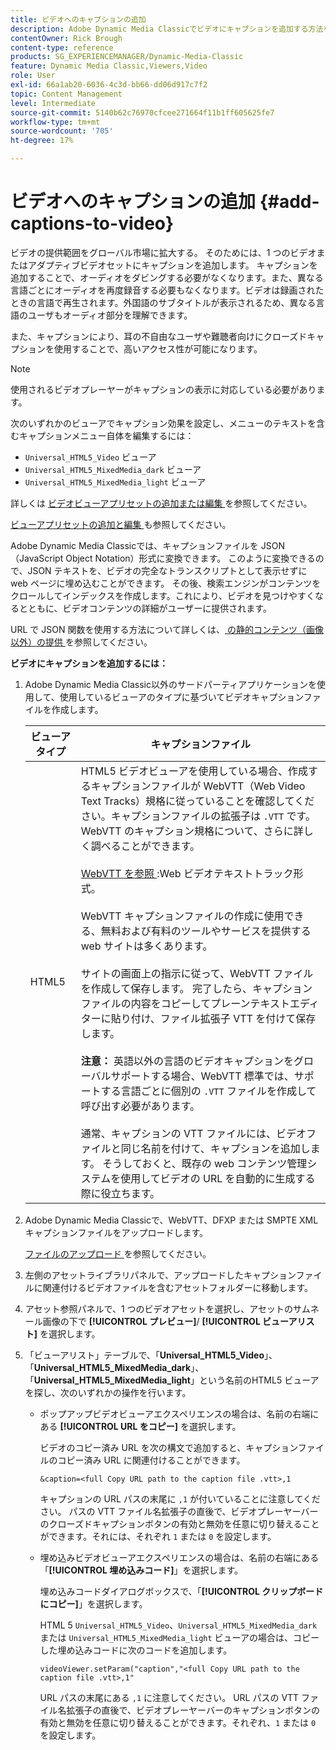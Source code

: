 ```yaml
---
title: ビデオへのキャプションの追加
description: Adobe Dynamic Media Classicでビデオにキャプションを追加する方法を説明します。
contentOwner: Rick Brough
content-type: reference
products: SG_EXPERIENCEMANAGER/Dynamic-Media-Classic
feature: Dynamic Media Classic,Viewers,Video
role: User
exl-id: 66a1ab20-6036-4c3d-bb66-dd06d917c7f2
topic: Content Management
level: Intermediate
source-git-commit: 5140b62c76970cfcee271664f11b1ff605625fe7
workflow-type: tm+mt
source-wordcount: '705'
ht-degree: 17%

---
```


# ビデオへのキャプションの追加 {#add-captions-to-video}

ビデオの提供範囲をグローバル市場に拡大する。 そのためには、1 つのビデオまたはアダプティブビデオセットにキャプションを追加します。 キャプションを追加することで、オーディオをダビングする必要がなくなります。また、異なる言語ごとにオーディオを再度録音する必要もなくなります。ビデオは録画されたときの言語で再生されます。外国語のサブタイトルが表示されるため、異なる言語のユーザもオーディオ部分を理解できます。

また、キャプションにより、耳の不自由なユーザや難聴者向けにクローズドキャプションを使用することで、高いアクセス性が可能になります。

>[!NOTE]
>
>使用されるビデオプレーヤーがキャプションの表示に対応している必要があります。

次のいずれかのビューアでキャプション効果を設定し、メニューのテキストを含むキャプションメニュー自体を編集するには：

* `Universal_HTML5_Video` ビューア
* `Universal_HTML5_MixedMedia_dark` ビューア
* `Universal_HTML5_MixedMedia_light` ビューア

詳しくは [ ビデオビューアプリセットの追加または編集 ](previewing-videos-video-viewer.md#adding_or_editing_a_video_viewer_preset) を参照してください。

[ ビューアプリセットの追加と編集 ](application-setup.md#adding_and_editing_viewer_presets) も参照してください。

Adobe Dynamic Media Classicでは、キャプションファイルを JSON （JavaScript Object Notation）形式に変換できます。 このように変換できるので、JSON テキストを、ビデオの完全なトランスクリプトとして表示せずに web ページに埋め込むことができます。 その後、検索エンジンがコンテンツをクロールしてインデックスを作成します。これにより、ビデオを見つけやすくなるとともに、ビデオコンテンツの詳細がユーザーに提供されます。

URL で JSON 関数を使用する方法について詳しくは、[ の静的コンテンツ（画像以外）の提供 ](https://experienceleague.adobe.com/en/docs/dynamic-media-developer-resources/image-serving-api/image-serving-api/c-serving-static-nonimage-contents#image-serving-api) を参照してください。

**ビデオにキャプションを追加するには：**

1. Adobe Dynamic Media Classic以外のサードパーティアプリケーションを使用して、使用しているビューアのタイプに基づいてビデオキャプションファイルを作成します。

   | ビューアタイプ | キャプションファイル |
   |--- |--- |
   | HTML5 | HTML5 ビデオビューアを使用している場合、作成するキャプションファイルが WebVTT（Web Video Text Tracks）規格に従っていることを確認してください。キャプションファイルの拡張子は `.VTT` です。 WebVTT のキャプション規格について、さらに詳しく調べることができます。<br><br>[WebVTT を参照 ](https://w3c.github.io/webvtt/):Web ビデオテキストトラック形式。 <br><br>WebVTT キャプションファイルの作成に使用できる、無料および有料のツールやサービスを提供する web サイトは多くあります。 <br><br> サイトの画面上の指示に従って、WebVTT ファイルを作成して保存します。 完了したら、キャプションファイルの内容をコピーしてプレーンテキストエディターに貼り付け、ファイル拡張子 VTT を付けて保存します。 <br><br><b> 注意：</b> 英語以外の言語のビデオキャプションをグローバルサポートする場合、WebVTT 標準では、サポートする言語ごとに個別の `.VTT` ファイルを作成して呼び出す必要があります。 <br><br> 通常、キャプションの VTT ファイルには、ビデオファイルと同じ名前を付けて、キャプションを追加します。 そうしておくと、既存の web コンテンツ管理システムを使用してビデオの URL を自動的に生成する際に役立ちます。 |

1. Adobe Dynamic Media Classicで、WebVTT、DFXP または SMPTE XML キャプションファイルをアップロードします。

   [ ファイルのアップロード ](uploading-files.md#uploading_files) を参照してください。

1. 左側のアセットライブラリパネルで、アップロードしたキャプションファイルに関連付けるビデオファイルを含むアセットフォルダーに移動します。
1. アセット参照パネルで、1 つのビデオアセットを選択し、アセットのサムネール画像の下で **[!UICONTROL プレビュー]**/ **[!UICONTROL ビューアリスト]** を選択します。
1. 「ビューアリスト」テーブルで、「**Universal_HTML5_Video**」、「**Universal_HTML5_MixedMedia_dark**」、「**Universal_HTML5_MixedMedia_light**」という名前のHTML5 ビューアを探し、次のいずれかの操作を行います。

   * ポップアップビデオビューアエクスペリエンスの場合は、名前の右端にある **[!UICONTROL URL をコピー]** を選択します。

     ビデオのコピー済み URL を次の構文で追加すると、キャプションファイルのコピー済み URL に関連付けることができます。

     `&caption=<full Copy URL path to the caption file .vtt>,1`

     キャプションの URL パスの末尾に `,1` が付いていることに注意してください。 パスの VTT ファイル名拡張子の直後で、ビデオプレーヤーバーのクローズドキャプションボタンの有効と無効を任意に切り替えることができます。それには、それぞれ `1` または `0` を設定します。

   * 埋め込みビデオビューアエクスペリエンスの場合は、名前の右端にある「**[!UICONTROL 埋め込みコード]**」を選択します。

     埋め込みコードダイアログボックスで、「**[!UICONTROL クリップボードにコピー]**」を選択します。

     HTML 5 `Universal_HTML5_Video`、`Universal_HTML5_MixedMedia_dark` または `Universal_HTML5_MixedMedia_light` ビューアの場合は、コピーした埋め込みコードに次のコードを追加します。

     `videoViewer.setParam("caption","<full Copy URL path to the caption file .vtt>,1"`

     URL パスの末尾にある `,1` に注意してください。 URL パスの VTT ファイル名拡張子の直後で、ビデオプレーヤーバーのキャプションボタンの有効と無効を任意に切り替えることができます。それぞれ、`1` または `0` を設定します。
